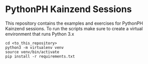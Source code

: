 # PythonPH Kainzend Sessions

This repository contains the examples and exercises for PythonPH Kainzend sessions.
To run the scripts make sure to create a virtual environment that runs Python 3.x
```
cd <to_this_repository>
python3 -m virtualenv venv
source venv/bin/activate
pip install -r requirements.txt
```
